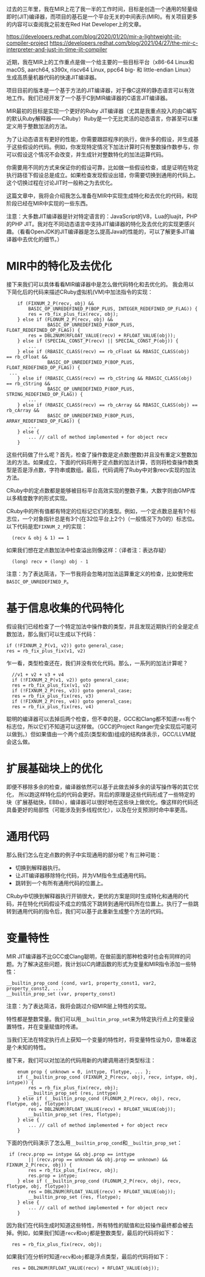 过去的三年里，我在MIR上花了我一半的工作时间，目标是创造一个通用的轻量级即时(JIT)编译器，而项目的基石是一个平台无关的中间表示(MIR)。有关项目更多的内容可以查阅我之前发在Red Hat Developer上的文章。

https://developers.redhat.com/blog/2020/01/20/mir-a-lightweight-jit-compiler-project
https://developers.redhat.com/blog/2021/04/27/the-mir-c-interpreter-and-just-in-time-jit-compiler

近期，我在MIR上的工作重点是做一个给主要的一些目标平台（x86-64 Linux和macOS, aarch64, s390x, riscv64 Linux, ppc64 big- 和 little-endian Linux）生成高质量机器代码的快速JIT编译器。

项目目前的版本是一个基于方法的JIT编译器，对于像C这样的静态语言可以有效地工作。我们已经开发了一个基于C到MIR编译器的C语言JIT编译器。

MIR最初的目标是实现一个更好的Ruby JIT编译器（尤其是我重点投入的由C编写的默认Ruby解释器——CRuby）Ruby是一个无比灵活的动态语言，你甚至可以重定义用于整数加法的方法。

为了让动态语言有更好的性能，你需要跟踪程序的执行，做许多的假设，并生成基于这些假设的代码。例如，你发现特定情况下加法计算时只有整数操作数参与，你可以假设这个情况不会改变，并生成针对整数特化的加法运算代码。

你需要用不同的方式来保证你的假设可靠，比如做一些假设检查，或是证明在特定执行路径下假设总是成立。如果检查发现假设出错，你需要切换到通用的代码上。这个切换过程在讨论JIT时一般称之为去优化。

这篇文章中，我将会介绍我怎么准备在MIR中实现生成特化和去优化的代码，和现阶段已经在MIR中实现的一些东西。

注意：大多数JIT编译器是针对特定语言的：JavaScript的V8，Lua的luajit，PHP的PHP JIT。我对在不同动态语言中支持JIT编译器的特化及去优化的实现更感兴趣。（看看OpenJDK的JIT编译器是怎么提高Java的性能的，可以了解更多JIT编译器中去优化的细节。）


# MIR中的特化及去优化
接下来我们可以具体看看MIR编译器中是怎么做代码特化和去优化的。
我会用以下简化后的代码来描述CRuby虚拟机(VM)中加法指令的实现：
```
    if (FIXNUM_2_P(recv, obj) &&
        BASIC_OP_UNREDEFINED_P(BOP_PLUS, INTEGER_REDEFINED_OP_FLAG)) {
        res = rb_fix_plus_fix(recv, obj);
    } else if (FLONUM_2_P(recv, obj) &&
               BASIC_OP_UNREDEFINED_P(BOP_PLUS, FLOAT_REDEFINED_OP_FLAG)) {
        res = DBL2NUM(RFLOAT_VALUE(recv) + RFLOAT_VALUE(obj));
    } else if (SPECIAL_CONST_P(recv) || SPECIAL_CONST_P(obj)) {
        ...  
    } else if (RBASIC_CLASS(recv) == rb_cFloat && RBASIC_CLASS(obj)  == rb_cFloat &&
               BASIC_OP_UNREDEFINED_P(BOP_PLUS, FLOAT_REDEFINED_OP_FLAG)) {
 ...
    } else if (RBASIC_CLASS(recv) == rb_cString && RBASIC_CLASS(obj) == rb_cString &&
               BASIC_OP_UNREDEFINED_P(BOP_PLUS, STRING_REDEFINED_OP_FLAG)) {
        ...
    } else if (RBASIC_CLASS(recv) == rb_cArray && RBASIC_CLASS(obj) == rb_cArray &&
               BASIC_OP_UNREDEFINED_P(BOP_PLUS, ARRAY_REDEFINED_OP_FLAG)) {
        ...
    } else {
        ... // call of method implemented + for object recv
    }
```

这些代码做了什么呢？首先，检查了操作数是定点数(整数)并且没有重定义整数加法的方法。如果成立，下面的代码将用于定点数的加法计算，否则将检查操作数类型是否是浮点数，字符串或数组。最后，代码调用了Ruby中对象recv实现的加法方法。

CRuby中的定点数都是能够被目标平台高效实现的整数子集，大数字则由GMP库以多精度数字的形式实现。

CRuby中的所有值都有特定的位标记它们的类型。例如，一个定点数总是有1个标志位，一个对象指针总是有3个(在32位平台上2个)（一般情况下为0的）标志位。以下代码是宏`FIXNUM_2_P`的实现：
```
  (recv & obj & 1) == 1
```

如果我们想在定点数加法中检查溢出则像这样：（译者注：表达存疑）
```
  (long) recv + (long) obj - 1
```

注意：为了表达简洁，下一节我将会忽略对加法运算重定义的检查，比如使用宏`BASIC_OP_UNREDEFINED_P`。

# 基于信息收集的代码特化
假设我们已经检查了一个特定加法中操作数的类型，并且发现近期执行的全是定点数加法，那么我们可以生成以下代码：
```
if (!FIXNUM_2_P(v1, v2)) goto general_case;
res = rb_fix_plus_fix(v1, v2)
```

乍一看，类型检查还在，我们并没有优化代码。那么，一系列的加法计算呢？
```
  //v1 + v2 + v3 + v4
  if (!FIXNUM_2_P(v1, v2)) goto general_case;
  res = rb_fix_plus_fix(v1, v2)
  if (!FIXNUM_2_P(res, v3)) goto general_case;
  res = rb_fix_plus_fix(res, v3)
  if (!FIXNUM_2_P(res, v4)) goto general_case;
  res = rb_fix_plus_fix(res, v4)
```

聪明的编译器可以去掉后两个检查，但不幸的是，GCC和Clang都不知道`res`有个标志位，所以它们不知道可以这样做。（GCC的Project Ranger完全实现后可能可以做到。）但如果值由一个两个成员(类型和值)组成的结构体表示，GCC/LLVM就会这么做。

# 扩展基础块上的优化
即便不移除多余的检查，编译器依然可以基于此做去掉多余的读写操作等的其它优化，
所以跑这样特化后的代码会更好。背后的原理是这些代码形成了一些特定的块（扩展基础快，EBBs），编译器可以很好地在这些块上做优化。像这样的代码还具备更好的局部性（可能涉及到多线程优化），以及在分支预测时命中率更高。

# 通用代码
那么我们怎么在定点数的例子中实现通用的部分呢？有三种可能：

* 切换到解释器执行。
* 让JIT编译器移除特化代码，并为VM指令生成通用代码。
* 跳转到一个有所有通用代码的位置上。

CRuby中切换到解释器执行开销很大，更优的方案是同时生成特化和通用的代码，并在特化代码假设不成立的情况下跳转到通用代码所在位置上。执行了一些跳转到通用代码的指令后，我们可以基于此重新生成整个方法的代码。

# 变量特性
MIR JIT编译器不比GCC或Clang聪明，在做前面的那种检查时也会有同样的问题。为了解决这些问题，我计划以C内建函数的形式为变量和MIR指令添加一些特性：
```
__builtin_prop_cond (cond, var1, property_const1, var2, property_const2, ...)
__builtin_prop_set (var, property_const)
```

注意：为了表达简洁，我将会跳过介绍MIR层上特性的实现。

特性都是整数常量。我们可以用`__builtin_prop_set`来为特定执行点上的变量设置特性，并在变量赋值时传递。

当我们无法在特定执行点上获知一个变量的特性时，将变量特性设为0，意味着这是个未知的特性。

接下来，我们可以对加法的代码用新的内建调用进行类型标注：
```
    enum prop { unknown = 0, inttype, flotype, ... };
    if (__builtin_prop_cond (FIXNUM_2_P(recv, obj), recv, intype, obj, intype)) {
        res = rb_fix_plus_fix(recv, obj);
        __builtin_prop_set (res, inttype)
    } else if (__builtin_prop_cond (FLONUM_2_P(recv, obj), recv, flotype, obj, flotype))
        res = DBL2NUM(RFLOAT_VALUE(recv) + RFLOAT_VALUE(obj));
        __builtin_prop_set (res, flotype);
    } else {
        ... // call of method implemented + for object recv
    }
```

下面的伪代码演示了怎么用`__builtin_prop_cond`和`__builtin_prop_set`：
```
 if (recv.prop == intype && obj.prop == inttype
        || (recv.prop == unknown && obj.prop == unknown) && FIXNUM_2_P(recv, obj)) {
        res = rb_fix_plus_fix(recv, obj);
        res.prop = intype;
    } else if (__builtin_prop_cond (FLONUM_2_P(recv, obj), recv, flotype, obj, flotype))
        res = DBL2NUM(RFLOAT_VALUE(recv) + RFLOAT_VALUE(obj));
        __builtin_prop_set (res, flotype);
    } else {
        ... // call of method implemented + for object recv
    }
```

因为我们在代码生成时知道这些特性，所有特性的赋值和比较操作最终都会被去掉。例如，如果我们知道`recv`和`obj`都是整数类型，最后的代码将如下：
```
  res = rb_fix_plus_fix(recv, obj);
```

如果我们在分析时知道`recv`和`obj`都是浮点类型，最后的代码将如下：
```
  res = DBL2NUM(RFLOAT_VALUE(recv) + RFLOAT_VALUE(obj));
```
